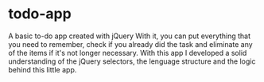 # todo-app
A basic to-do app created with jQuery
With it, you can put everything that you need to remember, check if you already did the task and eliminate any of the items if it's
not longer necessary. 
With this app I developed a solid understanding of the jQuery selectors, the lenguage structure and the logic behind this little app. 
